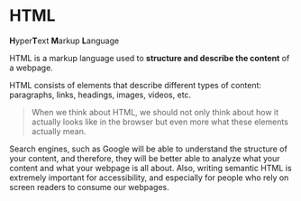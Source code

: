 # HTML

**H**yper**T**ext **M**arkup **L**anguage

HTML is a markup language used to **structure and describe the content** of a webpage.

HTML consists of elements that describe different types of content: paragraphs, links, headings, images, videos, etc.

> When we think about HTML, we should not only think about how it actually looks like in the browser but even more what these elements actually mean.

Search engines, such as Google will be able to understand the structure of your content, and therefore, they will be better able to analyze what your content and what your webpage is all about. Also, writing semantic HTML is extremely important for accessibility, and especially for people who rely on screen readers to consume our webpages.